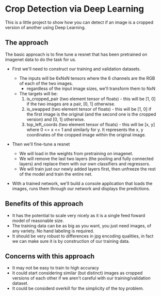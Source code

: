 # Crop Detection via Deep Learning

This is a little project to show how you can detect if an image is a cropped version of another using Deep Learning.

## The approach

The basic approach is to fine tune a resnet that has been pretrained on imagenet data to do the task for us.
  * First we'll need to construct our training and validation datasets.
    - The inputs will be 6xNxN tensors where the 6 channels are the RGB of each of the two images.
      * regardless of the input image sizes, we'll transform them to NxN
    - The targets will be:
      1) is_cropped_pair (two element tensor of floats) - this will be [1, 0] if the two images are a pair, [0, 1]
      otherwise.
      2) is_swapped (two element tensor of floats) - this will be [1, 0] if the first image is the original (and
      the second one is the cropped version) and [0, 1] otherwise.
      3) top_left_coords (two element tensor of floats) - this will be [x, y] where 0 <= x <= 1 and similarly for y.
      It represents the x, y coordinates of the cropped image within the original image.

  * Then we'll fine-tune a resnet
    - We will load in the weights from pretraining on imagenet.
    - We will remove the last two layers (the pooling and fully connected layers) and replace them with our own
      classifiers and regressors.
    - We will train just our newly added layers first, then unfreeze the rest of the model and train the entire net.

  * With a trained network, we'll build a console application that loads the images, runs them through our network and
    displays the predictions.

## Benefits of this approach

* It has the potential to scale very nicely as it is a single feed foward model of reasonable size.
* The training data can be as big as you want, you just need images, of any variety.  No hand labeling is required.
* It should be very robust to differences in jpg encoding qualities, in fact we can make sure it is by construction of
  our training data.

## Concerns with this approach

* It may not be easy to train to high accuracy
* It could start considering similar (but distinct) images as cropped versions of each other if we aren't careful with
  our training/validation dataset.
* It could be considerd overkill for the simplicity of the toy problem.
